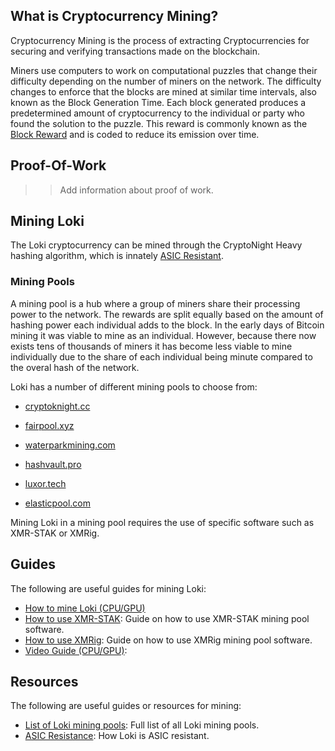 ## What is Cryptocurrency Mining?
Cryptocurrency Mining is the process of extracting Cryptocurrencies for securing and verifying transactions made on the blockchain. 

Miners use computers to work on computational puzzles that change their difficulty depending on the number of miners on the network. The difficulty changes to enforce that the blocks are mined at similar time intervals, also known as the Block Generation Time. Each block generated produces a predetermined amount of cryptocurrency to the individual or party who found the solution to the puzzle. This reward is commonly known as the [Block Reward](../Advanced/Cryptoeconomics.md) and is coded to reduce its emission over time.

## Proof-Of-Work
>> Add information about proof of work.

## Mining Loki

The Loki cryptocurrency can be mined through the CryptoNight Heavy hashing algorithm, which is innately [ASIC Resistant](../Mining/ASICResistance.md). 

### Mining Pools

A mining pool is a hub where a group of miners share their processing power to the network. The rewards are split equally based on the amount of hashing power each individual adds to the block. In the early days of Bitcoin mining it was viable to mine as an individual. However, because there now exists tens of thousands of miners it has become less viable to mine individually due to the share of each individual being minute compared to the overal hash of the network.

Loki has a number of different mining pools to choose from:

- [cryptoknight.cc](https://cryptoknight.cc/loki)

- [fairpool.xyz](https://loki.fairpool.xyz/)

- [waterparkmining.com](https://www.waterparkmining.com/)

- [hashvault.pro](https://loki.hashvault.pro/)

- [luxor.tech](http://mining.luxor.tech/)

- [elasticpool.com](https://loki.elasticpool.com/)

Mining Loki in a mining pool requires the use of specific software such as XMR-STAK or XMRig. 

## Guides

The following are useful guides for mining Loki:

- [How to mine Loki (CPU/GPU)](https://coinguides.org/loki-mining-wallet-setup-tutorial/)
- [How to use XMR-STAK](https://coinguides.org/xmr-stak-cryptonight-miner-v7/): Guide on how to use XMR-STAK mining pool software.
- [How to use XMRig](https://coinguides.org/xmrig-beginners-guide/): Guide on how to use XMRig mining pool software.
- [Video Guide (CPU/GPU)](https://www.youtube.com/watch?v=KGbQmSgvgHI): 
## Resources

The following are useful guides or resources for mining:

- [List of Loki mining pools](https://miningpoolstats.stream/loki): Full list of all Loki mining pools.
- [ASIC Resistance](../Mining/ASICResistance.md): How Loki is ASIC resistant.
